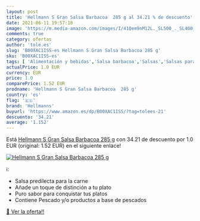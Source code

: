 ```yaml
---
layout: post
title: 'Hellmann S Gran Salsa Barbacoa  285 g al 34.21 % de descuento'
date: 2021-06-11 19:57:18
image: 'https://m.media-amazon.com/images/I/41Qem9nM12L._SL500_._SL400_.jpg'
comments: true
category: ofertas
author: 'tole.es'
slug: 'B00XAC1ISS-es Hellmann S Gran Salsa Barbacoa 285 g'
sku: 'B00XAC1ISS-es'
tags: [ 'Alimentación y bebidas','Salsa barbacoa','Salsas','Salsas para servir y cocinar','barbacoa','hellmanns','salsa', ]
actualPrice: 1.0 EUR
currency: EUR
price: 1.0
comparePrice: 1.52 EUR
prodname: 'Hellmann S Gran Salsa Barbacoa  285 g'
country: 'es'
flag: '🇪🇸'
brand: 'Hellmanns'
buyurl: 'https://www.amazon.es/dp/B00XAC1ISS/?tag=tolees-21'
descuento: '34.21'
average: '1.152'
---
```


Está [Hellmann S Gran Salsa Barbacoa  285 g](https://www.amazon.es/dp/B00XAC1ISS/?tag=tolees-21) con 34.21 de descuento por 1.0 EUR (original: 1.52 EUR) en el siguiente enlace!

[![Hellmann S Gran Salsa Barbacoa  285 g](https://m.media-amazon.com/images/I/41Qem9nM12L._SL500_._SL400_.jpg)](https://www.amazon.es/dp/B00XAC1ISS/?tag=tolees-21)

ℹ️:

- Salsa predilecta para la carne
- Añade un toque de distinción a tu plato
- Puro sabor para conquistar tus platos
- Contiene Pescado y/o productos a base de pescados

[🛒 Ver la oferta!!](https://www.amazon.es/dp/B00XAC1ISS/?tag=tolees-21)
